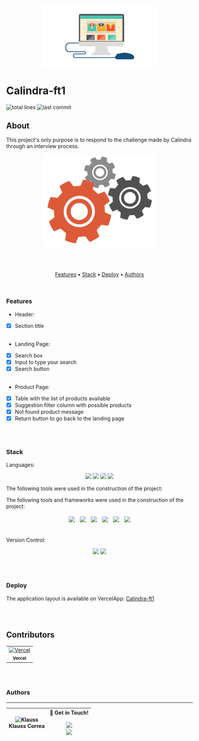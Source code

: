 <p align="center">
  <img src="public/images/search.gif" width="310" alt="Calindra-ft1" />
</p>

# Calindra-ft1

![total lines](https://img.shields.io/tokei/lines/github/KlaussVP/calindra-ft1) ![last commit](https://img.shields.io/github/last-commit/KlaussVP/calindra-ft1?style=flat-square)

## About
<p>
  This project's only purpose is to respond to the challenge made by Calindra through an interview process.
</p>

<p align="center"><img src="public/images/processing.gif"/></p>

<br><br>

<p align="center">
    <a href="#features">Features</a> •
    <a href="#stack">Stack</a> •
    <a href="#deploy">Deploy</a> •
    <a href="#authors">Authors</a>
</p>

<br>

### Features
- Header:
- [x] Section title<br><br>
- Landing Page:
- [x] Search box<br>
- [x] Input to type your search<br>
- [x] Search button<br><br>
- Product Page:
- [x] Table with the list of products available<br>
- [x] Suggestion filter column with possible products<br>
- [x] Not found product message<br>
- [x] Return button to go back to the landing page

<br><br>

### Stack
Languages:<br>
<p align="center">
  <img src="https://img.shields.io/badge/html5%20-%23E34F26.svg?&style=for-the-badge&logo=html5&logoColor=white"/>
  <img src="https://img.shields.io/badge/css3%20-%231572B6.svg?&style=for-the-badge&logo=css3&logoColor=white"/>
  <img src="https://img.shields.io/badge/javascript%20-%23323330.svg?&style=for-the-badge&logo=javascript&logoColor=%23F7DF1E"/>
  <img src="https://img.shields.io/badge/jsx%20-%23323330.svg?&style=for-the-badge&logo=react&logoColor=%23F7DF1E"/>
</p>

The following tools were used in the construction of the project:

The following tools and frameworks were used in the construction of the project:<br>
<p align="center">
  <img style='margin: 5px;' src='https://img.shields.io/badge/styled-components%20-%2320232a.svg?&style=for-the-badge&color=b8679e&logo=styled-components&logoColor=%3a3a3a'>
  <img style='margin: 5px;' src='https://img.shields.io/badge/axios%20-%2320232a.svg?&style=for-the-badge&color=informational'>
  <img style='margin: 5px;' src='https://img.shields.io/badge/babel%20-%2320232a.svg?&style=for-the-badge&color=323230&logo=babel&logoColor=%f4dc4e'>
  <img style='margin: 5px;' src="https://img.shields.io/badge/react-app%20-%2320232a.svg?&style=for-the-badge&color=60ddf9&logo=react&logoColor=%2361DAFB"/>
  <img style='margin: 5px;' src="https://img.shields.io/badge/react_route%20-%2320232a.svg?&style=for-the-badge&logo=react&logoColor=%2361DAFB"/>
  <img style='margin: 5px;' src='https://img.shields.io/badge/react-icons%20-%2320232a.svg?&style=for-the-badge&color=f28dc7&logo=react-icons&logoColor=%2361DAFB'>
</p>
<br>
Version Control:<br>
<p align="center">
  <img src="https://img.shields.io/badge/git%20-%23F05033.svg?&style=for-the-badge&logo=git&logoColor=white"/>
  <img src="https://img.shields.io/badge/github%20-%23121011.svg?&style=for-the-badge&logo=github&logoColor=white"/>
</p>

<br><br>

### Deploy

The application layout is available on VercelApp: [Calindra-ft1](https://calindra-ft1-h96bpnsio-klaussvp.vercel.app/)

<br><br>
## Contributors
<table>
  <tr>
    <td align="center" style="margin-right: 20px;"><a href="https://github.com/vercel"><img src="https://avatars.githubusercontent.com/u/14985020?s=200&v=4" width="100px;" alt="Vercel"/><br /><sub><b>Vercel</b></sub></a><br />
  </tr>
</table>

<br><br>

### Authors
---
  | <img src="https://avatars.githubusercontent.com/u/70972865?v=4" width="100px" alt="Klauss"/><br> Klauss Correa | 👋 Get in Touch!<br><br><a href="https://www.linkedin.com/in/klausscorrea/"><img src="https://img.shields.io/badge/linkedin-%230077B5.svg?&style=for-the-badge&logo=linkedin&logoColor=white"/></a><br> <a href="https://github.com/KlaussVP"><img src="https://img.shields.io/badge/github-%23100000.svg?&style=for-the-badge&logo=github&logoColor=white" /></a> |
  |-----------|-----------|
